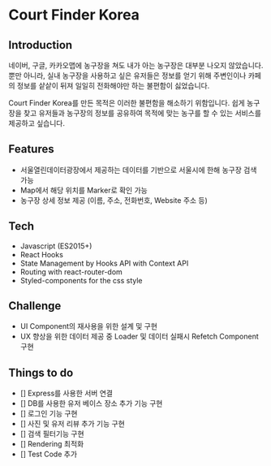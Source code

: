 # Court Finder Korea


## Introduction
네이버, 구글, 카카오맵에 농구장을 쳐도 내가 아는 농구장은 대부분 나오지 않았습니다. 뿐만 아니라, 실내 농구장을 사용하고 싶은 유저들은 정보를 얻기 위해 주변인이나 카페의 정보를 샅샅이 뒤져 일일히 전화해야만 하는 불편함이 싫었습니다. 

Court Finder Korea를 만든 목적은 이러한 불편함을 해소하기 위함입니다. 쉽게 농구장을 찾고 유저들과 농구장의 정보를 공유하여 목적에 맞는 농구를 할 수 있는 서비스를 제공하고 싶습니다.

## Features
- 서울열린데이터광장에서 제공하는 데이터를 기반으로 서울시에 한해 농구장 검색 가능
- Map에서 해당 위치를 Marker로 확인 가능
- 농구장 상세 정보 제공 (이름, 주소, 전화번호, Website 주소 등)

## Tech
- Javascript (ES2015+)
- React Hooks
- State Management by Hooks API with Context API
- Routing with react-router-dom
- Styled-components for the css style

## Challenge
- UI Component의 재사용을 위한 설계 및 구현
- UX 향상을 위한 데이터 제공 중 Loader 및 데이터 실패시 Refetch Component 구현

## Things to do
- [] Express를 사용한 서버 연결
- [] DB를 사용한 유저 베이스 장소 추가 기능 구현
- [] 로그인 기능 구현
- [] 사진 및 유저 리뷰 추가 기능 구현
- [] 검색 필터기능 구현
- [] Rendering 최적화
- [] Test Code 추가
